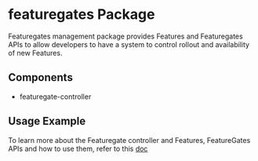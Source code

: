 # featuregates Package

Featuregates management package provides Features and Featuregates APIs to
allow developers to have a system to control rollout and availability of new
Features.

## Components

* featuregate-controller

## Usage Example

To learn more about the Featuregate controller and Features, FeatureGates APIs
and how to use them, refer to this [doc](../../docs/api-machinery/features-and-featuregates.md)
